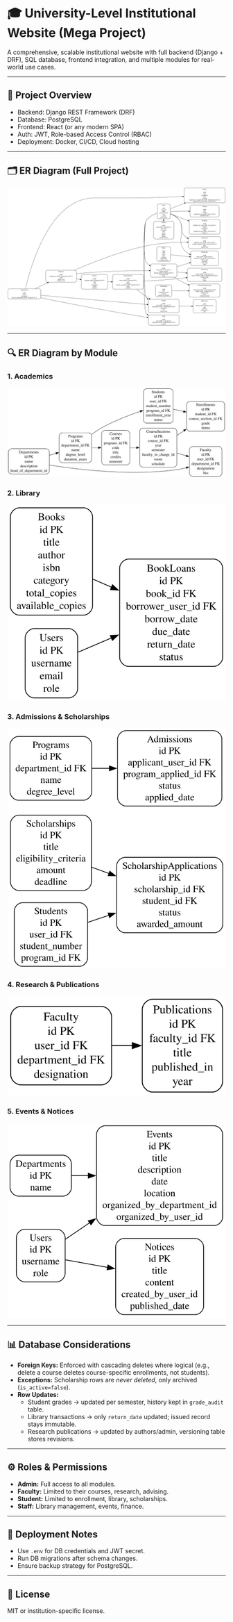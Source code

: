 # 🎓 University-Level Institutional Website (Mega Project)

A comprehensive, scalable institutional website with full backend (Django + DRF), SQL database, frontend integration, and multiple modules for real-world use cases.

---

## 📑 Project Overview
- Backend: Django REST Framework (DRF)
- Database: PostgreSQL
- Frontend: React (or any modern SPA)
- Auth: JWT, Role-based Access Control (RBAC)
- Deployment: Docker, CI/CD, Cloud hosting

---

## 🗂️ ER Diagram (Full Project)

![Full ER Diagram](./imgs/university_er_diagram.svg)  <!-- 🔗 Line ~20 update with your actual path -->

---

## 🔍 ER Diagram by Module

### 1. Academics
![Academics ER](./imgs/graphviz.svg)  <!-- 🔗 Line ~28 -->

### 2. Library
![Library ER](./imgs/graphviz%20(1).svg)  <!-- 🔗 Line ~33 -->

### 3. Admissions & Scholarships
![Admissions ER](./imgs/graphviz%20(2).svg)  <!-- 🔗 Line ~38 -->

### 4. Research & Publications
![Research ER](./imgs/graphviz%20(4).svg)  <!-- 🔗 Line ~43 -->

### 5. Events & Notices
![Events ER](./imgs/graphviz%20(3).svg)  <!-- 🔗 Line ~48 -->

---

## 📊 Database Considerations
- **Foreign Keys:** Enforced with cascading deletes where logical (e.g., delete a course deletes course-specific enrollments, not students).  
- **Exceptions:** Scholarship rows are *never deleted*, only archived (`is_active=false`).  
- **Row Updates:**  
  - Student grades → updated per semester, history kept in `grade_audit` table.  
  - Library transactions → only `return_date` updated; issued record stays immutable.  
  - Research publications → updated by authors/admin, versioning table stores revisions.  

---

## ⚙️ Roles & Permissions
- **Admin:** Full access to all modules.  
- **Faculty:** Limited to their courses, research, advising.  
- **Student:** Limited to enrollment, library, scholarships.  
- **Staff:** Library management, events, finance.  

---

## 📌 Deployment Notes
- Use `.env` for DB credentials and JWT secret.  
- Run DB migrations after schema changes.  
- Ensure backup strategy for PostgreSQL.  

---

## 📄 License
MIT or institution-specific license.
